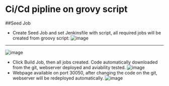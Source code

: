 # Ci/Cd pipline on grovy script
##Seed Job
* Create Seed Job and set Jenkinsfile with script, all required jobs will be created from groovy script:
![image](https://user-images.githubusercontent.com/53195216/105552923-b78b7b00-5d15-11eb-8991-c083f23f6d78.png)
---
![image](https://user-images.githubusercontent.com/53195216/105553027-e0137500-5d15-11eb-996b-f5e67e1182a0.png)
* Click Build Job, then all jobs created. Code automatically downloaded from the git, webserver deployed and aviability tested.
![image](https://user-images.githubusercontent.com/53195216/105553933-6b413a80-5d17-11eb-9273-4cbf749c972a.png)
* Webpage available on port 30050, after changing the code on the git, webserver will be redeployed automatically.
![image](https://user-images.githubusercontent.com/53195216/105554338-2e297800-5d18-11eb-80a7-fda772d6186c.png)

